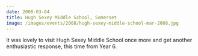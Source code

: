 ```yaml
---
date: 2008-03-04
title: Hugh Sexey Middle School, Somerset
image: /images/events/2008/hugh-sexey-middle-school-mar-2008.jpg
---
```


It was lovely to visit Hugh Sexey Middle School once more and get another enthusiastic response, this time from Year 6.

